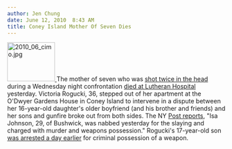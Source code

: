 ```yaml
---
author: Jen Chung
date: June 12, 2010  8:43 AM
title: Coney Island Mother Of Seven Dies
---
```


<p><span class="mt-enclosure mt-enclosure-image" style="display: inline;"> <a href="https://web.archive.org/web/20130321013156/http://gothamist.com/attachments/jen/2010_06_cimo.jpg"> <img alt="2010_06_cimo.jpg" src="https://web.archive.org/web/20130321013156im_/http://gothamist.com/assets_c/2010/06/2010_06_cimo-thumb-230x189-517215.jpg" width="110" height="90" class="image-right"> </a> </span>The mother of seven who was <a href="https://web.archive.org/web/20130321013156/http://gothamist.com/2010/06/10/coney_island_shooting_leaves_four_i.php">shot twice in the head</a> during a Wednesday night confrontation <a href="https://web.archive.org/web/20130321013156/http://abclocal.go.com/wabc/story?section=news/local&amp;id=7493185">died at Lutheran Hospital</a> yesterday.  Victoria Rogucki, 36, stepped out of her apartment at the O&apos;Dwyer Gardens House in Coney Island  to intervene in a dispute between her 16-year-old daughter&apos;s older boyfriend (and his brother and friends) and her sons and gunfire broke out from both sides.  The NY <a href="https://web.archive.org/web/20130321013156/http://www.nypost.com/p/news/local/brooklyn/shot_coney_mom_dies_1gU18UUEIMU2kv9fnJeXBO?CMP=OTC-rss&amp;FEEDNAME=">Post reports</a>, &quot;Isa Johnson, 29, of Bushwick, was nabbed yesterday for the slaying and charged with murder and weapons possession.&quot;  Rogucki&apos;s 17-year-old son <a href="https://web.archive.org/web/20130321013156/http://gothamist.com/2010/06/11/coney_island_shooting_victim_in_sti.php">was arrested a day earlier</a> for criminal possession of a weapon.  </p>